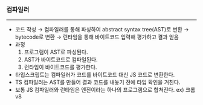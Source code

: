 ### 컴파일러

---

- 코드 작성 → 컴파일러를 통해 파싱하여 abstract syntax tree(AST)로 변환 → bytecode로 변환 → 런타임을 통해 바이트코드 입력해 평가하고 결과 얻음
- 과정
  1. 프로그램이 AST로 파싱된다.
  2. AST가 바이트코드로 컴파일된다.
  3. 런타임이 바이트코드를 평가한다.
- 타입스크립트는 컴파일러가 코드를 바이트코드 대신 JS 코드로 변환한다.
- TS 컴파일러는 AST를 만들어 결과 코드를 내놓기 전에 타입 확인을 거친다.
- 보통 JS 컴파일러와 런타임은 엔진이라는 하나의 프로그램으로 합쳐진다. ex) 크롬 v8
